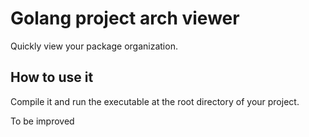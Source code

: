 # Golang project arch viewer

Quickly view your package organization.

## How to use it
Compile it and run the executable at the root directory of your project.

To be improved
